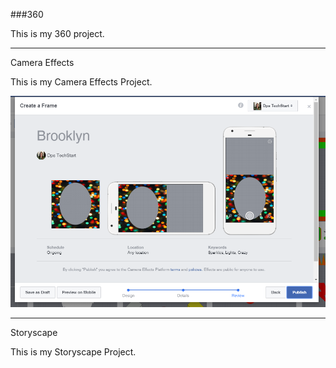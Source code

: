 ###360

This is my 360 project.

<script src="//360.vizor.io/scripts/embed.js" data-vizorurl="https://360.vizor.io/embed/v/y39" ></script>

***

Camera Effects

This is my Camera Effects Project.

![Brooklyn](https://github.com/frickb10/frickb10.github.io/blob/master/Brooklyn.PNG?raw=true "Optional Title")


***

Storyscape

This is my Storyscape Project. 

<script src="//360.vizor.io/scripts/embed.js" data-vizorurl="https://patches.vizor.io/embed/frickb10/mountain-2-copy-copy" ></script>
